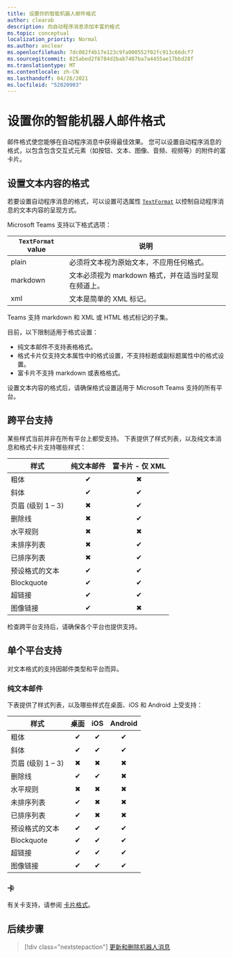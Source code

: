 ```yaml
---
title: 设置你的智能机器人邮件格式
author: clearab
description: 向自动程序消息添加丰富的格式
ms.topic: conceptual
localization_priority: Normal
ms.author: anclear
ms.openlocfilehash: 7dc082f4b17e123c9fa000552f02fc913c66dcf7
ms.sourcegitcommit: 825abed2f8784d2bab7407ba7a4455ae17bbd28f
ms.translationtype: MT
ms.contentlocale: zh-CN
ms.lasthandoff: 04/26/2021
ms.locfileid: "52020903"
---
```

# <a name="format-your-bot-messages"></a>设置你的智能机器人邮件格式

邮件格式使您能够在自动程序消息中获得最佳效果。 您可以设置自动程序消息的格式，以包含包含交互式元素（如按钮、文本、图像、音频、视频等）的附件的富卡片。

## <a name="format-text-content"></a>设置文本内容的格式

若要设置自动程序消息的格式，可以设置可选属性 [`TextFormat`](/bot-framework/dotnet/bot-builder-dotnet-create-messages#customizing-a-message) 以控制自动程序消息的文本内容的呈现方式。

Microsoft Teams 支持以下格式选项：

| `TextFormat` value | 说明 |
| --- | --- |
| plain | 必须将文本视为原始文本，不应用任何格式。|
| markdown | 文本必须视为 markdown 格式，并在适当时呈现在频道上。 |
| xml | 文本是简单的 XML 标记。 |

Teams 支持 markdown 和 XML 或 HTML 格式标记的子集。

目前，以下限制适用于格式设置：

* 纯文本邮件不支持表格格式。
* 格式卡片仅支持文本属性中的格式设置，不支持标题或副标题属性中的格式设置。
* 富卡片不支持 markdown 或表格格式。

设置文本内容的格式后，请确保格式设置适用于 Microsoft Teams 支持的所有平台。

## <a name="cross-platform-support"></a>跨平台支持

某些样式当前并非在所有平台上都受支持。 下表提供了样式列表，以及纯文本消息和格式卡片支持哪些样式：

| 样式                     | 纯文本邮件 | 富卡片 - 仅 XML |
| ---                       | :---: | :---: |
| 粗体                      | ✔ | ✖ |
| 斜体                    | ✔ | ✔ |
| 页眉 (级别 1 &ndash; 3)  | ✖ | ✔ |
| 删除线             | ✖ | ✔ |
| 水平规则           | ✖ | ✖ |
| 未排序列表            | ✖ | ✔ |
| 已排序列表              | ✖ | ✔ |
| 预设格式的文本         | ✔ | ✔ |
| Blockquote                | ✔ | ✔ |
| 超链接                 | ✔ | ✔ |
| 图像链接                | ✔ | ✖ |

检查跨平台支持后，请确保各个平台也提供支持。

## <a name="support-by-individual-platform"></a>单个平台支持

对文本格式的支持因邮件类型和平台而异。

### <a name="text-only-messages"></a>纯文本邮件

下表提供了样式列表，以及哪些样式在桌面、iOS 和 Android 上受支持：

| 样式                     | 桌面 | iOS | Android |
| ---                       | :---: | :---: | :---: |
| 粗体                      | ✔ | ✔ | ✔ |
| 斜体                    | ✔ | ✔ | ✔ |
| 页眉 (级别 1 &ndash; 3)  | ✖ | ✖ | ✖ |
| 删除线             | ✔ | ✔ | ✖ |
| 水平规则           | ✖ | ✖ | ✖ |
| 未排序列表            | ✔ | ✖ | ✖ |
| 已排序列表              | ✔ | ✖ | ✖ |
| 预设格式的文本         | ✔ | ✔ | ✔ |
| Blockquote                | ✔ | ✔ | ✔ |
| 超链接                 | ✔ | ✔ | ✔ |
| 图像链接                | ✔ | ✔ | ✔ |

### <a name="cards"></a>卡

有关卡支持，请参阅 [卡片格式](~/task-modules-and-cards/cards/cards-format.md)。

## <a name="next-step"></a>后续步骤

> [!div class="nextstepaction"]
> [更新和删除机器人消息](~/bots/how-to/update-and-delete-bot-messages.md)

